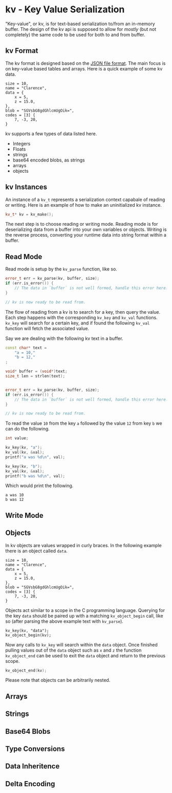 # kv - Key Value Serialization

"Key-value", or kv, is for text-based serialization to/from an in-memory buffer. The design of the kv api is supposed to allow for *mostly* (but not completely) the same code to be used for both to and from buffer.

## kv Format

The kv format is designed based on the [JSON file format](https://en.wikipedia.org/wiki/JSON). The main focus is on key-value based tables and arrays. Here is a quick example of some kv data.

```
size = 10,
name = "Clarence",
data = {
	x = 5,
	z = 15.0,
},
blob = "SGVsbG8gdGhlcmUgOik=",
codes = [3] {
	7, -3, 20,
}
```

kv supports a few types of data listed here.

- Integers
- Floats
- strings
- base64 encoded blobs, as strings
- arrays
- objects

## kv Instances

An instance of a `kv_t` represents a serialization context capabale of reading or writing. Here is an example of how to make an uninitialized kv instance.

```cpp
kv_t* kv = kv_make();
```

The next step is to choose reading or writing mode. Reading mode is for deserializing data from a buffer into your own variables or objects. Writing is the reverse process, converting your runtime data into string format within a buffer.

## Read Mode

Read mode is setup by the `kv_parse` function, like so.

```cpp
error_t err = kv_parse(kv, buffer, size);
if (err.is_error()) {
	// The data in `buffer` is not well formed, handle this error here...
}

// kv is now ready to be read from.
```

The flow of reading from a kv is to search for a key, then query the value. Each step happens with the corresponding `kv_key` and `kv_val` functions. `kv_key` will search for a certain key, and if found the following `kv_val` function will fetch the associated value.

Say we are dealing with the following kv text in a buffer.

```cpp
const char* text =
	"a = 10,"
	"b = 12,"
;

void* buffer = (void*)text;
size_t len = strlen(text);


error_t err = kv_parse(kv, buffer, size);
if (err.is_error()) {
	// The data in `buffer` is not well formed, handle this error here...
}

// kv is now ready to be read from.
```

To read the value `10` from the key `a` followed by the value `12` from key `b` we can do the following.

```cpp
int value;

kv_key(kv, "a");
kv_val(kv, &val);
printf("a was %d\n", val);

kv_key(kv, "b");
kv_val(kv, &val);
printf("b was %d\n", val);
```

Which would print the following.

```
a was 10
b was 12
```

## Write Mode

## Objects

In kv objects are values wrapped in curly braces. In the following example there is an object called `data`.

```
size = 10,
name = "Clarence",
data = {
	x = 5,
	z = 15.0,
},
blob = "SGVsbG8gdGhlcmUgOik=",
codes = [3] {
	7, -3, 20,
}
```

Objects act similar to a scope in the C programming language. Querying for the key `data` should be paired up with a matching `kv_object_begin` call, like so (after parsing the above example text with `kv_parse`).

```
kv_key(kv, "data");
kv_object_begin(kv);
```

Now any calls to `kv_key` will search within the `data` object. Once finished pulling values out of the `data` object such as `x` and `z` the function `kv_object_end` can be used to exit the `data` object and return to the previous scope.

```cpp
kv_object_end(kv);
```

Please note that objects can be arbitrarily nested.

## Arrays

## Strings

## Base64 Blobs

## Type Conversions

## Data Inheritence

## Delta Encoding

